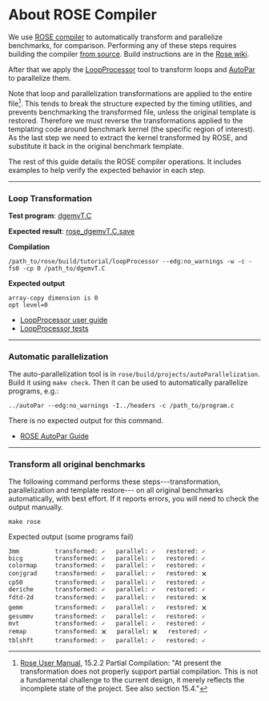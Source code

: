 # About ROSE Compiler

We use [ROSE compiler](http://rosecompiler.org/) to automatically transform and parallelize benchmarks, for comparison.
Performing any of these steps requires building the compiler [from source](https://github.com/rose-compiler/rose).
Build instructions are in the [Rose wiki](https://github.com/rose-compiler/rose/wiki).

After that we apply the [LoopProcessor](https://github.com/rose-compiler/rose/blob/dab37577feb8eb129c8fc15f6972222c03171c9f/tutorial/LoopProcessor.C)
tool to transform loops and [AutoPar](https://github.com/rose-compiler/rose/blob/dab37577feb8eb129c8fc15f6972222c03171c9f/projects/autoParallelization/autoPar.C)
to parallelize them. 

Note that loop and parallelization transformations are applied to the entire file[^1]. This tends to break the
structure expected by the timing utilities, and prevents benchmarking the transformed file, unless the original template
is restored. Therefore we must reverse the transformations applied to the templating code around benchmark kernel 
(the specific region of interest). As the last step we need to extract the kernel transformed by ROSE, and substitute 
it back in the original benchmark template.

The rest of this guide details the ROSE compiler operations. It includes examples to help verify the
expected behavior in each step.

---

### Loop Transformation

**Test program**: [dgemvT.C](https://github.com/rose-compiler/rose/blob/dab37577feb8eb129c8fc15f6972222c03171c9f/tests/roseTests/loopProcessingTests/dgemvT.C)

**Expected result**: [rose_dgemvT.C.save](https://github.com/rose-compiler/rose/blob/dab37577feb8eb129c8fc15f6972222c03171c9f/tests/roseTests/loopProcessingTests/rose_dgemvT.C.save)

**Compilation**

```
/path_to/rose/build/tutorial/loopProcessor --edg:no_warnings -w -c -fs0 -cp 0 /path_to/dgemvT.C
```

**Expected output**

```
array-copy dimension is 0
opt level=0
```

* [LoopProcessor user guide](https://en.wikibooks.org/wiki/ROSE_Compiler_Framework/LoopProcessor)
* [LoopProcessor tests](https://github.com/rose-compiler/rose/tree/b5a170b408bf25c9fdb7170a5de0cb39c6ff0542/tests/roseTests/loopProcessingTests)

---

### Automatic parallelization

The auto-parallelization tool is in `rose/build/projects/autoParallelization`.
Build it using `make check`. Then it can be used to automatically parallelize programs, e.g.:

```
../autoPar --edg:no_warnings -I../headers -c /path_to/program.c
```

There is no expected output for this command.

* [ROSE AutoPar Guide](https://en.wikibooks.org/wiki/ROSE_Compiler_Framework/autoPar)

---

### Transform all original benchmarks

The following command performs these steps---transformation, parallelization and template restore---
on all original benchmarks automatically, with best effort. If it reports errors, you will need to check the output manually.

```
make rose
```

Expected output (some programs fail)

```
3mm          transformed: ✓   parallel: ✓   restored: ✓
bicg         transformed: ✓   parallel: ✓   restored: ✓
colormap     transformed: ✓   parallel: ✓   restored: ✓
conjgrad     transformed: ✓   parallel: ✓   restored: 🗙
cp50         transformed: ✓   parallel: ✓   restored: ✓
deriche      transformed: ✓   parallel: ✓   restored: ✓
fdtd-2d      transformed: ✓   parallel: ✓   restored: 🗙
gemm         transformed: ✓   parallel: ✓   restored: 🗙
gesummv      transformed: ✓   parallel: ✓   restored: ✓
mvt          transformed: ✓   parallel: ✓   restored: ✓
remap        transformed: 🗙   parallel: 🗙   restored: ✓
tblshft      transformed: ✓   parallel: ✓   restored: ✓
```

[^1]: [Rose User Manual](http://rosecompiler.org/uploads/ROSE-UserManual.pdf),
15.2.2 Partial Compilation: "At present the transformation does not properly support partial compilation.
This is not a fundamental challenge to the current design, it merely reflects the incomplete state of the project.
See also section 15.4."